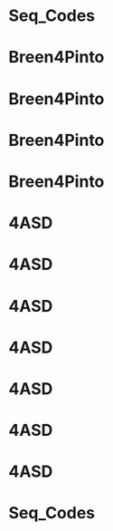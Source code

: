 # Seq_Codes
# Breen4Pinto
# Breen4Pinto
# Breen4Pinto
# Breen4Pinto
# 4ASD
# 4ASD
# 4ASD
# 4ASD
# 4ASD
# 4ASD
# 4ASD
# Seq_Codes
